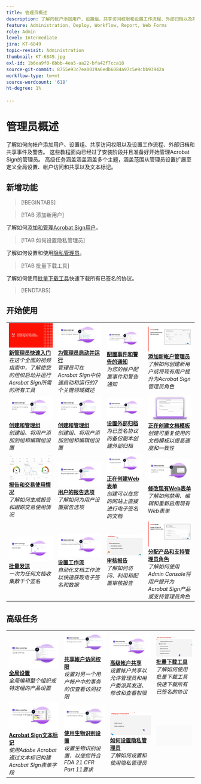 ```yaml
---
title: 管理员概述
description: 了解向帐户添加用户、设置组、共享访问权限和设置工作流程、外部归档以及共享事件和警报的基础知识
feature: Administration, Deploy, Workflow, Report, Web Forms
role: Admin
level: Intermediate
jira: KT-6849
topic-revisit: Administration
thumbnail: KT-6849.jpg
exl-id: 1b6ea9f0-6bbb-4ea5-aa22-bfa42f7cca18
source-git-commit: 8755e93c7ea0019a6edb6084a97c5e9cbb93942a
workflow-type: tm+mt
source-wordcount: '618'
ht-degree: 1%

---
```


# 管理员概述

了解如何向帐户添加用户、设置组、共享访问权限以及设置工作流程、外部归档和共享事件及警告。 这些教程面向已经过了安装阶段并且准备好开始管理Acrobat Sign的管理员。 高级任务涵盖涵盖涵盖多个主题，涵盖范围从管理员设置扩展至定义全局设置、帐户访问和共享以及文本标记。

## 新增功能

>[!BEGINTABS]

>[!TAB 添加新用户]

了解如何[添加和管理Acrobat Sign用户](add-users-to-your-account.md)。

>[!TAB 如何设置隐私管理员]

了解如何设置和使用[隐私管理员](privacy.md)。

>[!TAB 批量下载工具]

了解如何使用[批量下载工具](bulk-download-tool.md)快速下载所有已签名的协议。

>[!ENDTABS]

## 开始使用

<table style="table-layout:fixed">
<tr>
  <td>
    <a href="get-started-admin.md">
      <img alt="新管理员快速入门" src="../assets/Gettingstartedadmin_1280.png" />
    </a>
    <div>
    <a href="get-started-admin.md"><strong>新管理员快速入门</strong></a>
    </div>
    <em>在这个全面的视频指南中，了解使您的组织启动并运行Acrobat Sign所需的所有工具</em>
    <br>
  </td>
  <td>
    <a href="up-and-running-admin.md">
      <img alt="管理员启动并运行" src="../assets/Up-Running.png" />
    </a>
    <div>
    <a href="up-and-running-admin.md"><strong>为管理员启动并运行</strong></a>
    </div>
    <em>管理员可在Acrobat Sign中快速启动和运行的7个关键领域概述</em>
    <br>
  </td>
  <td>
    <a href="set-up-shared-events-and-alert.md">
      <img alt="设置共享事件和警告" src="../assets/Notifications_1280.png" />
    </a>
    <div>
    <a href="set-up-shared-events-and-alert.md"><strong>配置事件和警告的通知</strong></a>
    </div>
    <em>为您的帐户配置事件和警告通知</em>
    <br>
  </td>
  <td>
    <a href="add-admin.md">
      <img alt="添加新帐户管理员" src="../assets/Add-a-new-admin.jpg" />
    </a>
    <div>
    <a href="add-admin.md"><strong>添加新帐户管理员</strong></a>
    </div>
    <em>了解如何创建新用户或将现有用户提升为Acrobat Sign管理员角色</em>
    <br>
  </td>
</tr>
<tr>
 <td>
    <a href="create-and-manage-groups.md">
      <img alt="创建和管理组" src="../assets/Creating-Groups.png" />
    </a>
    <div>
    <a href="create-and-manage-groups.md"><strong>创建和管理组</strong></a>
    </div>
    <em>创建组、将用户添加到组和编辑组设置</em>
    <br>
  </td>
  <td>
    <a href="create-and-manage-groups.md">
      <img alt="创建和管理组" src="../assets/Creating-Groups.png" />
    </a>
    <div>
    <a href="create-and-manage-groups.md"><strong>创建和管理组</strong></a>
    </div>
    <em>创建组、将用户添加到组和编辑组设置</em>
    <br>
  </td>
  <td>
    <a href="set-up-your-external-archive.md">
      <img alt="设置外部归档" src="../assets/ExternalArchive.png" />
    </a>
    <div>
    <a href="set-up-your-external-archive.md"><strong>设置外部归档</strong></a>
    </div>
    <em>为已签名协议的备份副本创建外部归档</em>
    <br>
  </td>
  <td>
    <a href="../sign-advanced-users/create-a-template.md">
      <img alt="创建文档模板" src="../assets/Template.png" />
    </a>
    <div>
    <a href="../sign-advanced-users/create-a-template.md"><strong>正在创建文档模板</strong></a>
    </div>
    <em>创建可重复使用的文档模板以提高速度和一致性</em>
    <br>
  </td>
</tr>
<tr>
  <td>
    <a href="../sign-advanced-users/creating-a-report.md">
      <img alt="报告和交易使用情况" src="../assets/reporting.png" />
    </a>
    <div>
    <a href="../sign-advanced-users/creating-a-report.md"><strong>报告和交易使用情况</strong></a>
    </div>
    <em>了解如何生成报告和跟踪交易使用情况</em>
    <br>
  </td>
  <td>
    <a href="report-options.md">
      <img alt="用户的报告选项" src="../assets/report-options.png" />
    </a>
    <div>
    <a href="report-options.md"><strong>用户的报告选项</strong></a>
    </div>
    <em>了解如何为用户设置报告选项</em>
    <br>
  </td>
  <td>
    <a href="../sign-advanced-users/webform.md">
      <img alt="创建Web表单" src="../assets/Webform.png" />
    </a>
    <div>
    <a href="../sign-advanced-users/webform.md"><strong>正在创建Web表单</strong></a>
    </div>
    <em>创建可以在您的网站上直接进行电子签名的文档</em>
    <br>
  </td>
  <td>
    <a href="../sign-advanced-users/modify-webform.md">
      <img alt="修改现有Web表单" src="../assets/Modifywebform.png" />
    </a>
    <div>
    <a href="../sign-advanced-users/modify-webform.md"><strong>修改现有Web表单</strong></a>
    </div>
    <em>了解如何禁用、编辑和重新启用现有Web表单</em>
    <br>
  </td>
</tr>
<tr>
  <td>
    <a href="../sign-advanced-users/megasign.md">
      <img alt="批量发送" src="../assets/send-in-bulk.png" />
    </a>
    <div>
    <a href="../sign-advanced-users/megasign.md"><strong>批量发送</strong></a>
    </div>
    <em>一次为任何文档收集数千个签名</em>
    <br>
  </td>
  <td>
    <a href="building-a-custom-workflow.md">
      <img alt="设置工作流" src="../assets/BuildingWorkflow.png" />
    </a>
    <div>
    <a href="building-a-custom-workflow.md"><strong>设置工作流</strong></a>
    </div>
    <em>自动化文档工作流以快速获取电子签名和数据</em>
    <br>
  </td>
  <td>
    <a href="audit-reports.md">
      <img alt="审计报告" src="../assets/audit-reports-configure.png" />
    </a>
    <div>
    <a href="audit-reports.md"><strong>审核报告</strong></a>
    </div>
    <em>了解如何访问、利用和配置审核报告</em>
    <br>
  </td>
  <td>
    <a href="promote-admin.md">
      <img alt="分配产品和支持管理员角色" src="../assets/admin-roles.jpg" />
    </a>
    <div>
    <a href="promote-admin.md"><strong>分配产品和支持管理员角色</strong></a>
    </div>
    <em>了解如何使用Admin Console将用户提升为Acrobat Sign产品或支持管理员角色</em>
    <br>
  </td>
</tr> 
</table>

## 高级任务

<table style="table-layout:fixed">
<tr>
  <td>
    <a href="learn-about-global-settings.md">
      <img alt="全局设置" src="../assets/GlobalSettings_1280.png">
    </a>
    <div>
    <a href="learn-about-global-settings.md"><strong>全局设置</strong></a>
    </div>
    <em>全局编辑整个组织或特定组的产品设置</em>
    <br>
  </td>
  <td>
    <a href="share-account-access.md">
      <img alt="共享帐户访问权限" src="../assets/SharingAccess.png" />
    </a>  
    <div>
    <a href="share-account-access.md"><strong>共享帐户访问权限</strong></a>
    </div>
    <em>设置对另一个用户帐户中的事务的仅查看访问权限</em>
    <br>
  </td>
  <td>
    <a href="advanced-account-sharing.md">
      <img alt="高级帐户共享" src="../assets/AdvancedSharing_1280.png" />
    </a>
    <div>
    <a href="advanced-account-sharing.md"><strong>高级帐户共享</strong></a>
    </div>
    <em>设置帐户共享以允许管理员和用户委派其发送、修改和查看权限</em>
    <br>
  </td>
  <td>
    <a href="bulk-download-tool.md">
      <img alt="批量下载工具" src="../assets/bulk-download-tool.png" />
    </a>
    <div>
    <a href="bulk-download-tool.md"><strong>批量下载工具</strong></a>
    </div>
    <em>了解如何使用批量下载工具快速下载所有已签名的协议</em>
    <br>
  </td> 
</tr>
<tr>
   <td>
     <a href="../sign-advanced-users/adobe-sign-text-tagging.md">
      <img alt="Acrobat Sign文本标记" src="../assets/Text-Tagging.png" />
    </a>
    <div>
    <a href="../sign-advanced-users/adobe-sign-text-tagging.md"><strong>Acrobat Sign文本标记</strong></a>
    <div>
    <em>使用Adobe Acrobat通过文本标记构建Acrobat Sign表单字段</em>
    <br>
  </td>
  <td>
    <a href="use-bio-pharma-settings.md">
      <img alt="使用生物识别设置" src="../assets/Bio_1280.png" />
    </a>
    <div>
    <a href="use-bio-pharma-settings.md"><strong>使用生物识别设置</strong></a>
    </div>
    <em>设置生物识别设置，以使您符合FDA 21 CFR Part 11要求</em>
    <br>
  </td>
  <td>
    <a href="privacy.md">
      <img alt="如何设置隐私管理员" src="../assets/privacy.png" />
    </a>
    <div>
    <a href="privacy.md"><strong>如何设置隐私管理员</strong></a>
    </div>
    <em>了解如何设置和使用隐私管理员</em>
    <br>
  </td>
  <td>
    <img alt="间隔物" src="../assets/Grayspacer.png" />
    <div>
    <br>
  </td>
</tr>
</table>
